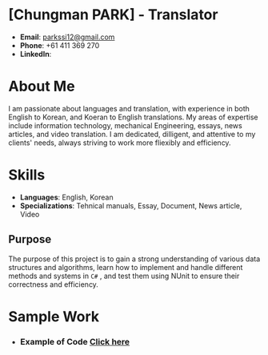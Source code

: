  
 # [Chungman PARK] - Translator

- **Email**: parkssi12@gmail.com
- **Phone**: +61 411 369 270
- **LinkedIn**: 

# About Me
I am passionate about languages and translation, with experience in both English to Korean,
and Koeran to English translations. My areas of expertise include information technology, 
mechanical Engineering, essays, news articles, and video translation. 
I am dedicated, dilligent, and attentive to my clients' needs, always striving to work more fliexibly and efficiency.

# Skills
- **Languages**: English, Korean
- **Specializations**: Tehnical manuals, Essay, Document, News article, Video
<h2>Purpose</h2>

The purpose of this project is to gain a strong understanding of various data structures and algorithms, learn how to implement and handle different methods and systems in `C#` , and test them using NUnit to ensure their correctness and efficiency.

# Sample Work

* ### Example of Code [Click here](https://github.com/ChungmanPARK12/WebJava/tree/743f2cae43f2e0eb14bc8d416095f5c85df0f2b5/src/ControllerLayer)



